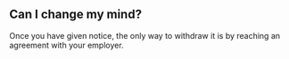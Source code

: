 ##  Can I change my mind?

Once you have given notice, the only way to withdraw it is by reaching an
agreement with your employer.
